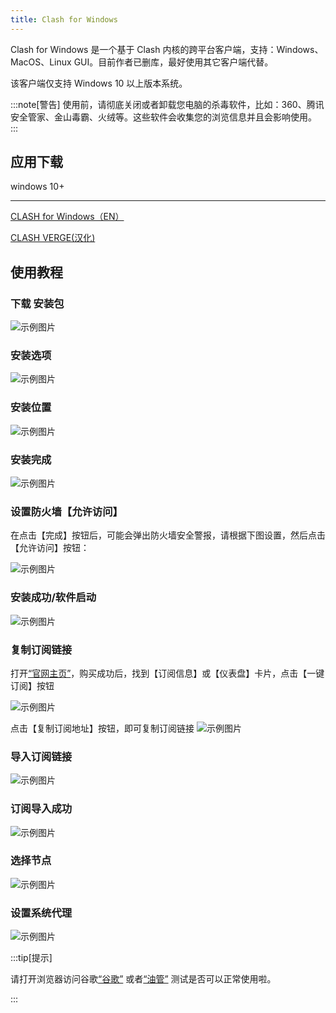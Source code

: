 ```yaml
---
title: Clash for Windows
---
```


Clash for Windows 是一个基于 Clash 内核的跨平台客户端，支持：Windows、MacOS、Linux GUI。目前作者已删库，最好使用其它客户端代替。

该客户端仅支持 Windows 10 以上版本系统。

:::note[警告]
使用前，请彻底关闭或者卸载您电脑的杀毒软件，比如：360、腾讯安全管家、金山毒霸、火绒等。这些软件会收集您的浏览信息并且会影响使用。
:::

## 应用下载

windows 10+

---

[CLASH for Windows（EN）](https://file.xfx.best/XFX/%E8%BD%AF%E4%BB%B6/Clash.for.Windows.Setup.exe)

[CLASH VERGE(汉化) ](https://file.xfx.best/XFX/%E8%BD%AF%E4%BB%B6/Clash.Verge.exe)

## 使用教程

### 下载 安装包

![示例图片](/assets/dy/pc01.webp)

### 安装选项

![示例图片](/assets/windows/pc02.webp)

### 安装位置

![示例图片](/assets/windows/pc03.webp)

### 安装完成

![示例图片](/assets/windows/pc04.webp)

### 设置防火墙【允许访问】

在点击【完成】按钮后，可能会弹出防火墙安全警报，请根据下图设置，然后点击【允许访问】按钮：

![示例图片](/assets/windows/pc05.webp)

### 安装成功/软件启动

![示例图片](/assets/windows/pc06.webp)

### 复制订阅链接

打开[“官网主页”](https://vip.sharebee.top/#/dashboard/)，购买成功后，找到【订阅信息】或【仪表盘】卡片，点击【一键订阅】按钮

![示例图片](/assets/dy/dy1.jpg)

点击【复制订阅地址】按钮，即可复制订阅链接
![示例图片](/assets/dy/dy2.jpg)

### 导入订阅链接

![示例图片](/assets/windows/pc07.webp)

### 订阅导入成功

![示例图片](/assets/windows/pc08.webp)

### 选择节点

![示例图片](/assets/windows/pc09.webp)

### 设置系统代理

![示例图片](/assets/windows/pc10.webp)

:::tip[提示]

请打开浏览器访问谷歌[“谷歌”](https://www.google.com/) 或者[“油管”](https://www.youtube.com/) 测试是否可以正常使用啦。

:::
